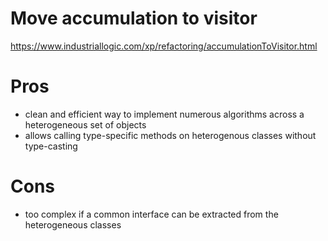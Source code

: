 # Move accumulation to visitor

https://www.industriallogic.com/xp/refactoring/accumulationToVisitor.html

# Pros
+ clean and efficient way to implement numerous algorithms across a
  heterogeneous set of objects
+ allows calling type-specific methods on heterogenous classes without
  type-casting

# Cons
- too complex if a common interface can be extracted from the heterogeneous
  classes
